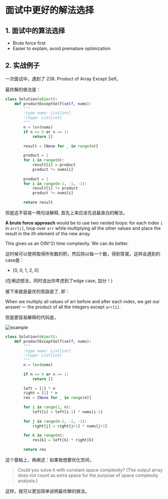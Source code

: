 # 面试中更好的解法选择

## 1. 面试中的算法选择

- Brute force first
- Easier to explain, avoid premature optimization

## 2. 实战例子

一次面试中，遇到了 238. Product of Array Except Self。 

最优解的做法是：

``` python 
class Solution(object):
    def productExceptSelf(self, nums):
        """
        :type nums: List[int]
        :rtype: List[int]
        """
        n = len(nums)
        if n == 0 or n == 1:
            return []
        
        result = [None for _ in range(n)]
        
        product = 1
        for i in range(n):
            result[i] = product 
            product *= nums[i]
        
        product = 1
        for i in range(n-1, -1, -1):
            result[i] *= product
            product *= nums[i]
        
        return result 
```

但是这不容易一两句话解释, 首先上来应该先说最直白的解法，

**A brute force approach** would be to use two nested loops: for each index `i` in `arr[i]`, loop over `arr` while multiplying all the other values and place the result in the ith element of the new array.

This gives us an O(N^2) time complexity. We can do better.

这时候可以使用取得所有数的积，然后除以每一个数，得到答案。这样会遇到的case是：

- [0, 0, 1, 2, 0]

(在阐述想法，同时说出你考虑到了edge case, 加分！)

接下来就是最优的思路是了, 即：

When we multiply all values of arr before and after each index, we get our answer — the product of all the integers except `arr[i]`.


但是更容易解释的代码是，

![example](https://i.imgur.com/lRZ83qf.png)

``` python 
class Solution(object):
    def productExceptSelf(self, nums):
        """
        :type nums: List[int]
        :rtype: List[int]
        """
        n = len(nums)
        
        if n == 0 or n == 1:
            return []
        
        left = [1] * n
        right = [1] * n 
        res = [None for _ in range(n)]
        
        for i in range(1, n):
            left[i] = left[i-1] * nums[i-1]
        
        for j in range(n-2, -1, -1):
            right[j] = right[j+1] * nums[j+1]
        
        for k in range(n):
            res[k] = left[k] * right[k]
            
        return res 
```

这个基础上，再阐述：如果我想要优化空间，

> Could you solve it with constant space complexity? (The output array does not count as extra space for the purpose of space complexity analysis.)

这样，就可以更加简单说明最优解的做法。

